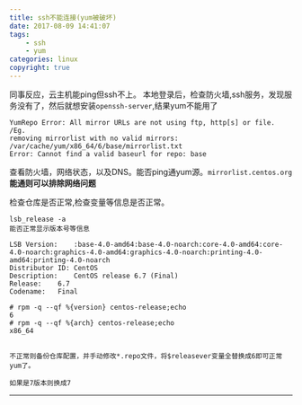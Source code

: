 ```yaml
---
title: ssh不能连接(yum被破坏)
date: 2017-08-09 14:41:07
tags:
    - ssh
    - yum
categories: linux
copyright: true
---
```

同事反应，云主机能ping但ssh不上。
本地登录后，检查防火墙,ssh服务，发现服务没有了，然后就想安装`openssh-server`,结果yum不能用了
<!--more-->

```
YumRepo Error: All mirror URLs are not using ftp, http[s] or file. 
/Eg. 
removing mirrorlist with no valid mirrors: /var/cache/yum/x86_64/6/base/mirrorlist.txt 
Error: Cannot find a valid baseurl for repo: base
```

查看防火墙，网络状态，以及DNS。能否ping通yum源。`mirrorlist.centos.org`
**能通则可以排除网络问题**

检查仓库是否正常,检查变量等信息是否正常。
```
lsb_release -a
能否正常显示版本号等信息

LSB Version:    :base-4.0-amd64:base-4.0-noarch:core-4.0-amd64:core-4.0-noarch:graphics-4.0-amd64:graphics-4.0-noarch:printing-4.0-amd64:printing-4.0-noarch
Distributor ID: CentOS
Description:    CentOS release 6.7 (Final)
Release:    6.7
Codename:   Final

# rpm -q --qf %{version} centos-release;echo
6
# rpm -q --qf %{arch} centos-release;echo
x86_64


不正常则备份仓库配置，并手动修改*.repo文件，将$releasever变量全替换成6即可正常yum了。

如果是7版本则换成7

```

___
